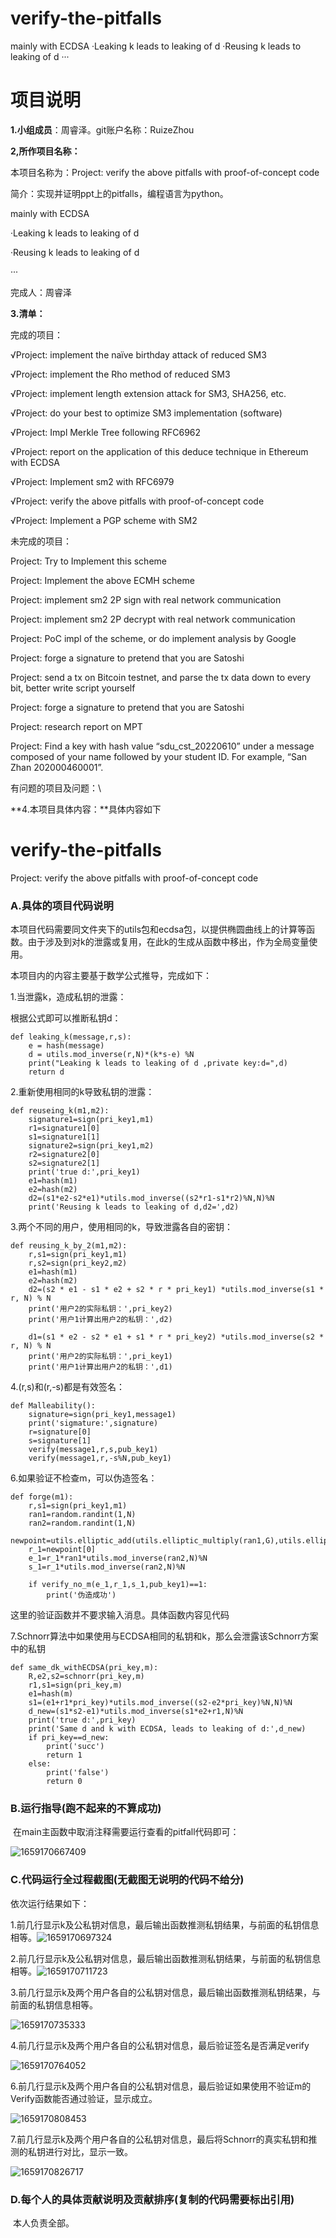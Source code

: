 # verify-the-pitfalls

mainly with ECDSA
·Leaking k leads to leaking of d
·Reusing k leads to leaking of d
···

# 项目说明

**1.小组成员**：周睿泽。git账户名称：RuizeZhou

**2,所作项目名称：**

本项目名称为：Project: verify the above pitfalls with proof-of-concept code

简介：实现并证明ppt上的pitfalls，编程语言为python。

mainly with ECDSA

·Leaking k leads to leaking of d

·Reusing k leads to leaking of d

···


完成人：周睿泽

**3.清单：**

完成的项目：

√Project: implement the naïve birthday attack of reduced SM3 

√Project: implement the Rho method of reduced SM3

√Project: implement length extension attack for SM3, SHA256, etc.

√Project: do your best to optimize SM3 implementation (software)

√Project: Impl Merkle Tree following RFC6962

√Project: report on the application of this deduce technique in Ethereum with ECDSA

√Project: Implement sm2 with RFC6979

√Project: verify the above pitfalls with proof-of-concept code

√Project: Implement a PGP scheme with SM2

未完成的项目：

Project: Try to Implement this scheme

Project: Implement the above ECMH scheme

Project: implement sm2 2P sign with real network communication

Project: implement sm2 2P decrypt with real network communication

Project: PoC impl of the scheme, or do implement analysis by Google

Project: forge a signature to pretend that you are Satoshi

Project: send a tx on Bitcoin testnet, and parse the tx data down to every bit, better write script yourself

Project: forge a signature to pretend that you are Satoshi

Project: research report on MPT

Project: Find a key with hash value “sdu_cst_20220610” under a message composed of your name followed by your student ID. For example, “San Zhan 202000460001”.

有问题的项目及问题：\

**4.本项目具体内容：**具体内容如下

# verify-the-pitfalls



Project: verify the above pitfalls with proof-of-concept code

### A.具体的项目代码说明

本项目代码需要同文件夹下的utils包和ecdsa包，以提供椭圆曲线上的计算等函数。由于涉及到对k的泄露或复用，在此k的生成从函数中移出，作为全局变量使用。

本项目内的内容主要基于数学公式推导，完成如下：

1.当泄露k，造成私钥的泄露：

根据公式即可以推断私钥d：

```
def leaking_k(message,r,s):
    e = hash(message)
    d = utils.mod_inverse(r,N)*(k*s-e) %N
    print("Leaking k leads to leaking of d ,private key:d=",d)
    return d
```

2.重新使用相同的k导致私钥的泄露：

```
def reuseing_k(m1,m2):
    signature1=sign(pri_key1,m1)
    r1=signature1[0]
    s1=signature1[1]
    signature2=sign(pri_key1,m2)
    r2=signature2[0]
    s2=signature2[1]
    print('true d:',pri_key1)
    e1=hash(m1)
    e2=hash(m2)
    d2=(s1*e2-s2*e1)*utils.mod_inverse((s2*r1-s1*r2)%N,N)%N
    print('Reusing k leads to leaking of d,d2=',d2)
```

3.两个不同的用户，使用相同的k，导致泄露各自的密钥：

```
def reusing_k_by_2(m1,m2):
    r,s1=sign(pri_key1,m1)
    r,s2=sign(pri_key2,m2)
    e1=hash(m1)
    e2=hash(m2)
    d2=(s2 * e1 - s1 * e2 + s2 * r * pri_key1) *utils.mod_inverse(s1 * r, N) % N
    print('用户2的实际私钥：',pri_key2)
    print('用户1计算出用户2的私钥：',d2)

    d1=(s1 * e2 - s2 * e1 + s1 * r * pri_key2) *utils.mod_inverse(s2 * r, N) % N
    print('用户2的实际私钥：',pri_key1)
    print('用户1计算出用户2的私钥：',d1)
```

4.(r,s)和(r,-s)都是有效签名：

```
def Malleability():
    signature=sign(pri_key1,message1)
    print('sigmature:',signature)
    r=signature[0]
    s=signature[1]
    verify(message1,r,s,pub_key1)
    verify(message1,r,-s%N,pub_key1)
```

6.如果验证不检查m，可以伪造签名：

```
def forge(m1):
    r,s1=sign(pri_key1,m1)
    ran1=random.randint(1,N)
    ran2=random.randint(1,N)
 			   	newpoint=utils.elliptic_add(utils.elliptic_multiply(ran1,G),utils.elliptic_multiply(ran2,pub_key1))
    r_1=newpoint[0]
    e_1=r_1*ran1*utils.mod_inverse(ran2,N)%N
    s_1=r_1*utils.mod_inverse(ran2,N)%N

    if verify_no_m(e_1,r_1,s_1,pub_key1)==1:
        print('伪造成功')    
```

这里的验证函数并不要求输入消息。具体函数内容见代码

7.Schnorr算法中如果使用与ECDSA相同的私钥和k，那么会泄露该Schnorr方案中的私钥

```
def same_dk_withECDSA(pri_key,m):
    R,e2,s2=schnorr(pri_key,m)
    r1,s1=sign(pri_key,m)
    e1=hash(m)
    s1=(e1+r1*pri_key)*utils.mod_inverse((s2-e2*pri_key)%N,N)%N
    d_new=(s1*s2-e1)*utils.mod_inverse(s1*e2+r1,N)%N
    print('true d:',pri_key)
    print('Same d and k with ECDSA, leads to leaking of d:',d_new)
    if pri_key==d_new:
        print('succ')
        return 1
    else:
        print('false')
        return 0
```

### B.运行指导(跑不起来的不算成功)

​	在main主函数中取消注释需要运行查看的pitfall代码即可：

![1659170667409](https://cdn.jsdelivr.net/gh/RuizeZhou/images/1659170667409.png)





### C.代码运行全过程截图(无截图无说明的代码不给分)

依次运行结果如下：

1.前几行显示k及公私钥对信息，最后输出函数推测私钥结果，与前面的私钥信息相等。![1659170697324](https://cdn.jsdelivr.net/gh/RuizeZhou/images/1659170697324.png)

2.前几行显示k及公私钥对信息，最后输出函数推测私钥结果，与前面的私钥信息相等。![1659170711723](https://cdn.jsdelivr.net/gh/RuizeZhou/images/1659170711723.png)

3.前几行显示k及两个用户各自的公私钥对信息，最后输出函数推测私钥结果，与前面的私钥信息相等。

![1659170735333](https://cdn.jsdelivr.net/gh/RuizeZhou/images/1659170735333.png)

4.前几行显示k及两个用户各自的公私钥对信息，最后验证签名是否满足verify

![1659170764052](https://cdn.jsdelivr.net/gh/RuizeZhou/images/1659170764052.png)

6.前几行显示k及两个用户各自的公私钥对信息，最后验证如果使用不验证m的Verify函数能否通过验证，显示成立。

![1659170808453](https://cdn.jsdelivr.net/gh/RuizeZhou/images/1659170808453.png)

7.前几行显示k及两个用户各自的公私钥对信息，最后将Schnorr的真实私钥和推测的私钥进行对比，显示一致。

![1659170826717](https://cdn.jsdelivr.net/gh/RuizeZhou/images/1659170826717.png)



### D.每个人的具体贡献说明及贡献排序(复制的代码需要标出引用)

​	本人负责全部。

